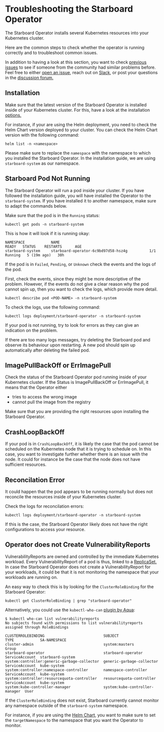 # Troubleshooting the Starboard Operator

The Starboard Operator installs several Kubernetes resources into your Kubernetes cluster.

Here are the common steps to check whether the operator is running correctly and to troubleshoot common issues.

In addition to having a look at this section, you want to check [previous issues](https://github.com/aquasecurity/starboard/issues) to see if someone from the community had similar problems before.
Feel free to either [open an issue](https://github.com/aquasecurity/starboard/issues), reach out on [Slack](https://slack.aquasec.com), or post your questions in the [discussion forum.](https://github.com/aquasecurity/starboard/discussions)

## Installation

Make sure that the latest version of the Starboard Operator is installed inside of your Kubernetes cluster.
For this, have a look at the installation [options.](./installation/helm.md)

For instance, if your are using the Helm deployment, you need to check the Helm Chart version deployed to your cluster. You can check the Helm Chart version with the following command:
```
helm list -n <namespace>
```

Please make sure to replace the `namespace` with the namespace to which you installed the Starboard Operator. In the installation guide, we are using `starboard-system` as our namespace.

## Starboard Pod Not Running

The Starboard Operator will run a pod inside your cluster. If you have followed the installation guide, you will have installed the Operator to the `starboard-system`. If you have installed it to another namespace, make sure to adapt the commands below.

Make sure that the pod is in the `Running` status:
```
kubectl get pods -n starboard-system
```

This is how it will look if it is running okay:

```
NAMESPACE            NAME                                         READY   STATUS    RESTARTS      AGE
starboard-system     starboard-operator-6c9bd97d58-hsz4g          1/1     Running   5 (19m ago)   30h
```

If the pod is in `Failed`, `Pending`, or `Unknown` check the events and the logs of the pod.

First, check the events, since they might be more descriptive of the problem. However, if the events do not give a clear reason why the pod cannot spin up, then you want to check the logs, which provide more detail.

```
kubectl describe pod <POD-NAME> -n starboard-system
```

To check the logs, use the following command:
```
kubectl logs deployment/starboard-operator -n starboard-system
```

If your pod is not running, try to look for errors as they can give an indication on the problem.

If there are too many logs messages, try deleting the Starboard pod and observe its behaviour upon restarting. A new pod should spin up automatically after deleting the failed pod.

## ImagePullBackOff or ErrImagePull

Check the status of the Starboard Operator pod running inside of your Kubernetes cluster. If the Status is ImagePullBackOff or ErrImagePull, it means that the Operator either

* tries to access the wrong image
* cannot pull the image from the registry

Make sure that you are providing the right resources upon installing the Starboard Operator.

## CrashLoopBackOff

If your pod is in `CrashLoopBackOff`, it is likely the case that the pod cannot be scheduled on the Kubernetes node that it is trying to schedule on.
In this case, you want to investigate further whether there is an issue with the node. It could for instance be the case that the node does not have sufficient resources.

## Reconcilation Error

It could happen that the pod appears to be running normally but does not reconcile the resources inside of your Kubernetes cluster.

Check the logs for reconcilation errors:
```
kubectl logs deployment/starboard-operator -n starboard-system
```

If this is the case, the Starboard Operator likely does not have the right configurations to access your resource. 

## Operator does not Create VulnerabilityReports

VulnerabilityReports are owned and controlled by the immediate Kubernetes workload. Every VulnerabilityReport of a pod is thus, linked to a [ReplicaSet.](./index.md) In case the Starboard Operator does not create a VulnerabilityReport for your workloads, it could be that it is not monitoring the namespace that your workloads are running on.

An easy way to check this is by looking for the `ClusterRoleBinding` for the Starboard Operator:

```
kubectl get ClusterRoleBinding | grep "starboard-operator"
```

Alternatively, you could use the `kubectl-who-can` [plugin by Aqua](https://github.com/aquasecurity/kubectl-who-can):

```console
$ kubectl who-can list vulnerabilityreports
No subjects found with permissions to list vulnerabilityreports assigned through RoleBindings

CLUSTERROLEBINDING                           SUBJECT                         TYPE            SA-NAMESPACE
cluster-admin                                system:masters                  Group
starboard-operator                           starboard-operator              ServiceAccount  starboard-system
system:controller:generic-garbage-collector  generic-garbage-collector       ServiceAccount  kube-system
system:controller:namespace-controller       namespace-controller            ServiceAccount  kube-system
system:controller:resourcequota-controller   resourcequota-controller        ServiceAccount  kube-system
system:kube-controller-manager               system:kube-controller-manager  User
```

If the `ClusterRoleBinding` does not exist, Starboard currently cannot monitor any namespace outside of the `starboard-system` namespace. 

For instance, if you are using the [Helm Chart](./installation/helm.md), you want to make sure to set the `targetNamespace` to the namespace that you want the Operator to monitor.
